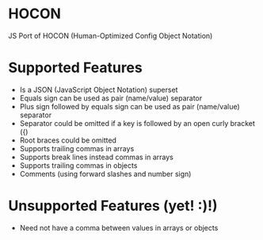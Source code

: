 # HOCON
JS Port of HOCON (Human-Optimized Config Object Notation)

# Supported Features

* Is a JSON (JavaScript Object Notation) superset
* Equals sign can be used as pair (name/value) separator
* Plus sign followed by equals sign can be used as pair (name/value) separator
* Separator could be omitted if a key is followed by an open curly bracket ({)
* Root braces could be omitted
* Supports trailing commas in arrays
* Supports break lines instead commas in arrays
* Supports trailing commas in objects
* Comments (using forward slashes and number sign)

# Unsupported Features (yet! :)!)

* Need not have a comma between values in arrays or objects
